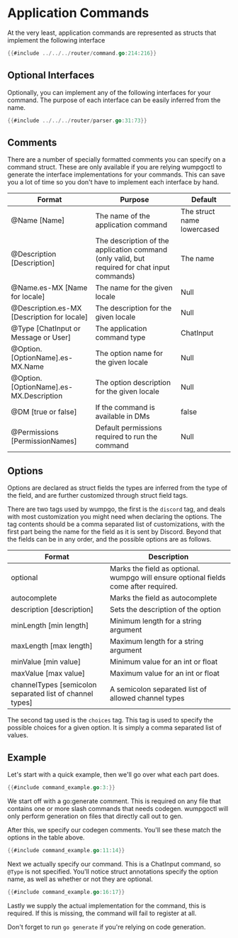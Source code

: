 # Application Commands

At the very least, application commands are represented as structs that implement the following interface
```go
{{#include ../../../router/command.go:214:216}}
```

## Optional Interfaces

Optionally, you can implement any of the following interfaces for your command.  The purpose of each interface can be easily inferred from the name.

```go
{{#include ../../../router/parser.go:31:73}}
```

## Comments

There are a number of specially formatted comments you can specify on a command struct.  These are only available if you are relying wumpgoctl to generate the interface implementations for your commands.  This can save you a lot of time so you don't have to implement each interface by hand.

| Format | Purpose | Default |
|---------|---------|--------|
| @Name [Name] | The name of the application command | The struct name lowercased |
| @Description [Description] | The description of the application command (only valid, but required for chat input commands) | The name |
| @Name.es-MX [Name for locale] | The name for the given locale | Null |
| @Description.es-MX [Description for locale] | The description for the given locale | Null |
| @Type [ChatInput or Message or User] | The application command type | ChatInput |
| @Option.[OptionName].es-MX.Name | The option name for the given locale | Null |
| @Option.[OptionName].es-MX.Description | The option description for the given locale | Null |
| @DM [true or false] | If the command is available in DMs | false |
| @Permissions [PermissionNames] | Default permissions required to run the command | Null |

## Options

Options are declared as struct fields the types are inferred from the type of the field, and are further customized through struct field tags.

There are two tags used by wumpgo, the first is the `discord` tag, and deals with most customization you might need when declaring the options.  The tag contents should be a comma separated list of customizations, with the first part being the name for the field as it is sent by Discord.  Beyond that the fields can be in any order, and the possible options are as follows.

| Format | Description |
|--------|-------------|
| optional | Marks the field as optional.  wumpgo will ensure optional fields come after required. |
| autocomplete | Marks the field as autocomplete |
| description [description] | Sets the description of the option |
| minLength [min length] | Minimum length for a string argument |
| maxLength [max length] | Maximum length for a string argument |
| minValue [min value] | Minimum value for an int or float |
| maxValue [max value] | Maximum value for an int or float |
| channelTypes [semicolon separated list of channel types] | A semicolon separated list of allowed channel types |

The second tag used is the `choices` tag.  This tag is used to specify the possible choices for a given option.  It is simply a comma separated list of values.

## Example
Let's start with a quick example, then we'll go over what each part does.

```go
{{#include command_example.go:3:}}
```

We start off with a go:generate comment.  This is required on any file that contains one or more slash commands that needs codegen.  wumpgoctl will only perform generation on files that directly call out to gen.

After this, we specify our codegen comments.  You'll see these match the options in the table above.
```go
{{#include command_example.go:11:14}}
```

Next we actually specify our command.  This is a ChatInput command, so `@Type` is not specified.  You'll notice struct annotations specify the option name, as well as whether or not they are optional.
```go
{{#include command_example.go:16:17}}
```

Lastly we supply the actual implementation for the command, this is required.  If this is missing, the command will fail to register at all.

Don't forget to run `go generate` if you're relying on code generation.